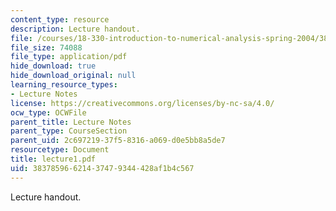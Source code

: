 ```yaml
---
content_type: resource
description: Lecture handout.
file: /courses/18-330-introduction-to-numerical-analysis-spring-2004/38378596621437479344428af1b4c567_lecture1.pdf
file_size: 74088
file_type: application/pdf
hide_download: true
hide_download_original: null
learning_resource_types:
- Lecture Notes
license: https://creativecommons.org/licenses/by-nc-sa/4.0/
ocw_type: OCWFile
parent_title: Lecture Notes
parent_type: CourseSection
parent_uid: 2c697219-37f5-8316-a069-d0e5bb8a5de7
resourcetype: Document
title: lecture1.pdf
uid: 38378596-6214-3747-9344-428af1b4c567
---
```

Lecture handout.
